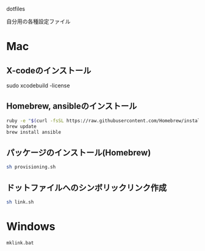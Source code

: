 dotfiles

自分用の各種設定ファイル

# Mac
## X-codeのインストール
sudo xcodebuild -license

## Homebrew, ansibleのインストール
```sh
ruby -e "$(curl -fsSL https://raw.githubusercontent.com/Homebrew/install/master/install)"
brew update
brew install ansible
```

## パッケージのインストール(Homebrew)
```sh
sh provisioning.sh
```

## ドットファイルへのシンボリックリンク作成
```sh
sh link.sh
```

# Windows
```sh
mklink.bat
```
